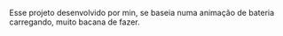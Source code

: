 Esse projeto desenvolvido por min, se baseia numa animação de bateria carregando, muito bacana de fazer.
